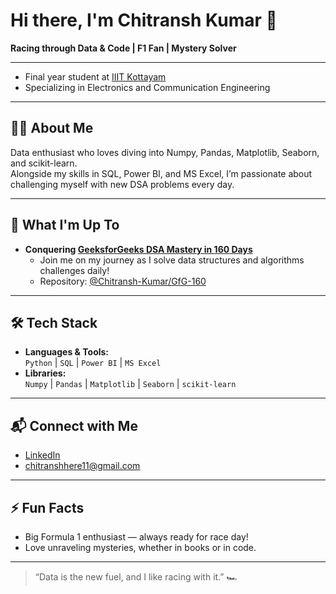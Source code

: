 # Hi there, I'm Chitransh Kumar 👋

**Racing through Data & Code | F1 Fan | Mystery Solver**

---

- Final year student at [IIIT Kottayam](https://www.iiitkottayam.ac.in/)
- Specializing in Electronics and Communication Engineering

---

## 🧑‍💻 About Me

Data enthusiast who loves diving into Numpy, Pandas, Matplotlib, Seaborn, and scikit-learn.  
Alongside my skills in SQL, Power BI, and MS Excel, I’m passionate about challenging myself with new DSA problems every day.

---

## 🚀 What I'm Up To

- **Conquering [GeeksforGeeks DSA Mastery in 160 Days](https://github.com/Chitransh-Kumar/GfG-160)**
  - Join me on my journey as I solve data structures and algorithms challenges daily!
  - Repository: [@Chitransh-Kumar/GfG-160](https://github.com/Chitransh-Kumar/GfG-160)

---

## 🛠️ Tech Stack

- **Languages & Tools:**  
  `Python` | `SQL` | `Power BI` | `MS Excel`
- **Libraries:**  
  `Numpy` | `Pandas` | `Matplotlib` | `Seaborn` | `scikit-learn`

---

## 📬 Connect with Me

- [LinkedIn](https://www.linkedin.com/in/chitransh-kumar/)
- chitranshhere11@gmail.com

---

## ⚡ Fun Facts

- Big Formula 1 enthusiast — always ready for race day!
- Love unraveling mysteries, whether in books or in code.

---

> “Data is the new fuel, and I like racing with it.” 🏎️

